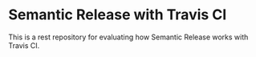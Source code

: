 # Semantic Release with Travis CI

This is a rest repository for evaluating how Semantic Release works with Travis CI.

